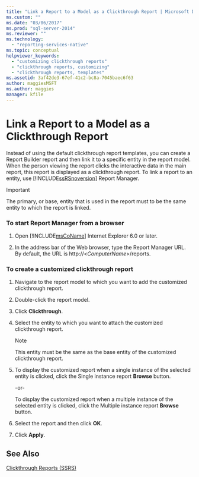 ```yaml
---
title: "Link a Report to a Model as a Clickthrough Report | Microsoft Docs"
ms.custom: ""
ms.date: "03/06/2017"
ms.prod: "sql-server-2014"
ms.reviewer: ""
ms.technology: 
  - "reporting-services-native"
ms.topic: conceptual
helpviewer_keywords: 
  - "customizing clickthrough reports"
  - "clickthrough reports, customizing"
  - "clickthrough reports, templates"
ms.assetid: 3af42de3-67ef-41c2-bc8a-7045baec6f63
author: maggiesMSFT
ms.author: maggies
manager: kfile
---
```

# Link a Report to a Model as a Clickthrough Report
  Instead of using the default clickthrough report templates, you can create a Report Builder report and then link it to a specific entity in the report model. When the person viewing the report clicks the interactive data in the main report, this report is displayed as a clickthrough report. To link a report to an entity, use [!INCLUDE[ssRSnoversion](../includes/ssrsnoversion-md.md)] Report Manager.  
  
> [!IMPORTANT]  
>  The primary, or base, entity that is used in the report must to be the same entity to which the report is linked.  
  
### To start Report Manager from a browser  
  
1.  Open [!INCLUDE[msCoName](../includes/msconame-md.md)] Internet Explorer 6.0 or later.  
  
2.  In the address bar of the Web browser, type the Report Manager URL. By default, the URL is http://\<*ComputerName*>/reports.  
  
### To create a customized clickthrough report  
  
1.  Navigate to the report model to which you want to add the customized clickthrough report.  
  
2.  Double-click the report model.  
  
3.  Click **Clickthrough**.  
  
4.  Select the entity to which you want to attach the customized clickthrough report.  
  
    > [!NOTE]  
    >  This entity must be the same as the base entity of the customized clickthrough report.  
  
5.  To display the customized report when a single instance of the selected entity is clicked, click the Single instance report **Browse** button.  
  
     -or-  
  
     To display the customized report when a multiple instance of the selected entity is clicked, click the Multiple instance report **Browse** button.  
  
6.  Select the report and then click **OK**.  
  
7.  Click **Apply**.  
  
## See Also  
 [Clickthrough Reports &#40;SSRS&#41;](reports/clickthrough-reports-ssrs.md)  
  
  
